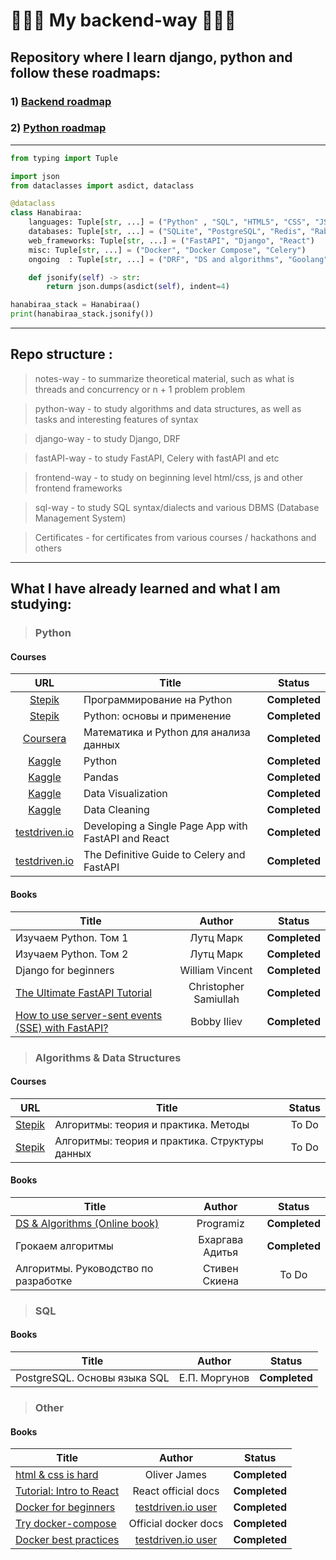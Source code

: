 # 🤖🤖🤖 My backend-way 🤖🤖🤖

## Repository where I learn django, python and follow these roadmaps: 
### 1) [Backend roadmap](https://roadmap.sh/backend)
### 2) [Python roadmap](https://roadmap.sh/python)

***

```python
from typing import Tuple

import json
from dataclasses import asdict, dataclass

@dataclass
class Hanabiraa:
    languages: Tuple[str, ...] = ("Python" , "SQL", "HTML5", "CSS", "JS")
    databases: Tuple[str, ...] = ("SQLite", "PostgreSQL", "Redis", "RabbitMQ")
    web_frameworks: Tuple[str, ...] = ("FastAPI", "Django", "React")
    misc: Tuple[str, ...] = ("Docker", "Docker Compose", "Celery")
    ongoing  : Tuple[str, ...] = ("DRF", "DS and algorithms", "Goolang")

    def jsonify(self) -> str:
        return json.dumps(asdict(self), indent=4)

hanabiraa_stack = Hanabiraa()
print(hanabiraa_stack.jsonify())
```

***

## Repo structure :
> notes-way - to summarize theoretical material, such as what is threads and concurrency or n + 1 problem problem

> python-way - to study algorithms and data structures, as well as tasks and interesting features of syntax

> django-way - to study Django, DRF
 
> fastAPI-way - to study FastAPI, Celery with fastAPI and etc

> frontend-way - to study on beginning level html/css, js and other frontend  frameworks

> sql-way - to study SQL syntax/dialects and various DBMS (Database Management System)

> Certificates - for certificates from various courses / hackathons and others

***
## What I have already learned and what I am studying:
> ### Python
#### Courses
| URL | Title | Status |
| :---: | --- | :---: |
| [Stepik](https://stepik.org/course/67/promo) |Программирование на Python| **Completed** |
| [Stepik](https://stepik.org/course/512/promo) | Python: основы и применение | **Completed** |
| [Coursera](https://www.coursera.org/learn/mathematics-and-python)|Математика и Python для анализа данных| **Completed** |
| [Kaggle](https://www.kaggle.com/learn/python) | Python | **Completed** |
| [Kaggle](https://www.kaggle.com/learn/pandas) | Pandas | **Completed** |
| [Kaggle](https://www.kaggle.com/learn/data-visualization) | Data Visualization | **Completed** |
| [Kaggle](https://www.kaggle.com/learn/data-cleaning) | Data Cleaning | **Completed** |
| [testdriven.io](https://testdriven.io/blog/fastapi-react/) | Developing a Single Page App with FastAPI and React | **Completed** |
| [testdriven.io](https://testdriven.io/courses/fastapi-celery/intro/) | The Definitive Guide to Celery and FastAPI | **Completed** |
#### Books
| Title | Author | Status |
| --- | :---: | :---: |
| Изучаем Python. Том 1 | Лутц Марк | **Completed** |
| Изучаем Python. Том 2 | Лутц Марк | **Completed** |
| Django for beginners | William Vincent | **Completed** |
| [The Ultimate FastAPI Tutorial](https://christophergs.com/tutorials/ultimate-fastapi-tutorial-pt-1-hello-world/) | Christopher Samiullah | **Completed** |
| [How to use server-sent events (SSE) with FastAPI?](https://devdojo.com/bobbyiliev/how-to-use-server-sent-events-sse-with-fastapi) | Bobby Iliev | **Completed** |


> ### Algorithms & Data Structures
#### Courses
| URL | Title | Status |
| :---: | --- | :---: |
| [Stepik](https://stepik.org/course/217/promo) |Алгоритмы: теория и практика. Методы| To Do |
| [Stepik](https://stepik.org/course/1547/promo) | Алгоритмы: теория и практика. Структуры данных | To Do |

#### Books
| Title | Author | Status |
| --- | :---: | :---: |
| [DS & Algorithms (Online book)](https://www.programiz.com/dsa) | Programiz | **Completed** |
| Грокаем алгоритмы | Бхаргава Адитья | **Completed** |
| Алгоритмы. Руководство по разработке | Стивен Скиена | To Do |

> ### SQL

#### Books
| Title | Author | Status |
| --- | :---: | :---: |
| PostgreSQL. Основы языка SQL | Е.П. Моргунов | **Completed**  |

> ### Other

#### Books
| Title | Author | Status |
| --- | :---: | :---: |
| [html & css is hard](https://www.internetingishard.com/html-and-css/)| Oliver James | **Completed** |
| [Tutorial: Intro to React](https://reactjs.org/tutorial/tutorial.html#before-we-start-the-tutorial) | React official docs | **Completed** |
| [Docker for beginners](https://testdriven.io/blog/docker-for-beginners/) | [testdriven.io user](https://testdriven.io/authors/girllovestocode/) | **Completed** |
| [Try docker-compose](https://docs.docker.com/compose/gettingstarted/) | Official docker docs | **Completed** |
| [Docker best practices](https://testdriven.io/blog/docker-best-practices/) | [testdriven.io user](https://testdriven.io/authors/shaji/) | **Completed** |
